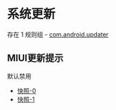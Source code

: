 # 系统更新

存在 1 规则组 - [com.android.updater](/src/apps/com.android.updater.ts)

## MIUI更新提示

默认禁用

- [快照-0](https://i.gkd.li/i/12715712)
- [快照-1](https://i.gkd.li/i/12749906)

